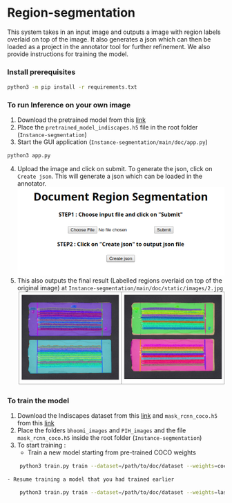 # Region-segmentation

This system takes in an input image and outputs a image with region labels overlaid on top of the image. It also generates a json which can then be loaded as a project in the annotator tool for further refinement. We also provide instructions for training the model.

### Install prerequisites 

```bash
python3 -m pip install -r requirements.txt
```

### To run Inference on your own image

1. Download the pretrained model from this [link](https://drive.google.com/file/d/1TFUEjo4D7een7C7fGJV-xrU1cKi_hFeO/view?usp=sharing) 
2. Place the `pretrained_model_indiscapes.h5` file in the root folder (`Instance-segmentation`)
3. Start the  GUI application (`Instance-segmentation/main/doc/app.py`)
```bash
python3 app.py
```
4. Upload the image and click on submit. To generate the json, click on `Create json`. This will generate a json which can be loaded in the annotator.
![app screenshot](/images/app.png)
5. This also outputs the final result (Labelled regions overlaid on top of the original image) at `Instance-segmentation/main/doc/static/images/2.jpg`
![Results](/images/result.png)

### To train the model

1. Download the Indiscapes dataset from this [link](https://drive.google.com/drive/folders/1cHyRS0bYdE8s8e19RHZd6X0rnL_bGPMH?usp=sharing) and `mask_rcnn_coco.h5
`from this [link](https://github.com/matterport/Mask_RCNN/releases)
2. Place the folders `bhoomi_images` and `PIH_images` and the file `mask_rcnn_coco.h5` inside the root folder (`Instance-segmentation`)
3. To start training :
	- Train a new model starting from pre-trained COCO weights
```bash
	python3 train.py train --dataset=/path/to/doc/dataset --weights=coco
```
	- Resume training a model that you had trained earlier
```bash
	python3 train.py train --dataset=/path/to/doc/dataset --weights=last
```
